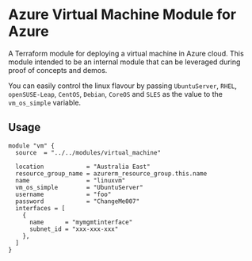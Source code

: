 # Azure Virtual Machine Module for Azure

A Terraform module for deploying a virtual machine in Azure cloud. This module intended to be an internal module that can be leveraged during proof of concepts and demos.

You can easily control the linux flavour by passing `UbuntuServer`, `RHEL`, `openSUSE-Leap`, `CentOS`, `Debian`, `CoreOS` and `SLES` as the value to the `vm_os_simple` variable.


## Usage

```hcl
module "vm" {
  source  = "../../modules/virtual_machine"

  location            = "Australia East"
  resource_group_name = azurerm_resource_group.this.name
  name                = "linuxvm"
  vm_os_simple        = "UbuntuServer"
  username            = "foo"
  password            = "ChangeMe007"
  interfaces = [
    {
      name      = "mymgmtinterface"
      subnet_id = "xxx-xxx-xxx"
    },
  ]
}

